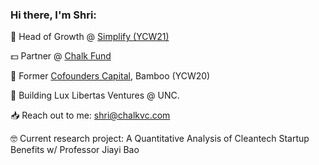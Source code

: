 ### Hi there, I'm Shri:
<p>🚨 Head of Growth @ <a href="simplify.jobs" target="_blank">Simplify (YCW21)</a></p>
<p>💵 Partner @ <a href="https://www.chalkvc.com" target="_blank">Chalk Fund</a></p>
<p>🔩 Former <a href="https://cofounderscapital.com"target="_blank">Cofounders Capital</a>, Bamboo (YCW20)</p>
<p>🔨 Building Lux Libertas Ventures @ UNC.</p>
<p>📥 Reach out to me: <a href="mailto:shri@chalkvc.com">shri@chalkvc.com</a></p>
<p>🤓 Current research project: A Quantitative Analysis of Cleantech Startup Benefits w/ Professor Jiayi Bao</p>

<!--
skolanukuduru/skolanukuduru** is a ✨ _special_ ✨ repository because its `README.md` (this file) appears on your GitHub profile.

Here are some ideas to get you started:

🔭 I’m currently working on ...
- 🌱 I’m currently learning ...
- 👯 I’m looking to collaborate on ...
- 🤔 I’m looking for help with ...
- 💬 Ask me about ...
- 📫 How to reach me: ...
- 😄 Pronouns: ...
- ⚡ Fun fact: ...
-->
